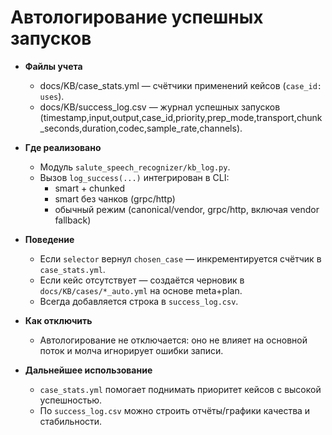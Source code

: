 # Автологирование успешных запусков

- **Файлы учета**
  - docs/KB/case_stats.yml — счётчики применений кейсов (`case_id: uses`).
  - docs/KB/success_log.csv — журнал успешных запусков (timestamp,input,output,case_id,priority,prep_mode,transport,chunk_seconds,duration,codec,sample_rate,channels).

- **Где реализовано**
  - Модуль `salute_speech_recognizer/kb_log.py`.
  - Вызов `log_success(...)` интегрирован в CLI:
    - smart + chunked
    - smart без чанков (grpc/http)
    - обычный режим (canonical/vendor, grpc/http, включая vendor fallback)

- **Поведение**
  - Если `selector` вернул `chosen_case` — инкрементируется счётчик в `case_stats.yml`.
  - Если кейс отсутствует — создаётся черновик в `docs/KB/cases/*_auto.yml` на основе meta+plan.
  - Всегда добавляется строка в `success_log.csv`.

- **Как отключить**
  - Автологирование не отключается: оно не влияет на основной поток и молча игнорирует ошибки записи.

- **Дальнейшее использование**
  - `case_stats.yml` помогает поднимать приоритет кейсов с высокой успешностью.
  - По `success_log.csv` можно строить отчёты/графики качества и стабильности.
